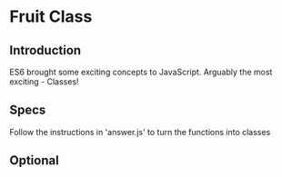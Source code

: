 # Fruit Class

## Introduction

ES6 brought some exciting concepts to JavaScript. Arguably the most exciting - Classes!

## Specs

Follow the instructions in 'answer.js' to turn the functions into classes


## Optional